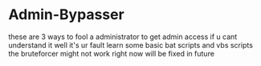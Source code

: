 # Admin-Bypasser
these are 3 ways to fool a administrator to get admin access
if u cant understand it well it's ur fault learn some basic
bat scripts and vbs scripts 
the bruteforcer might not work right now 
will be fixed in future
